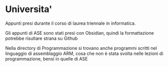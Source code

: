 # Universita'
Appunti presi durante il corso di laurea triennale in informatica.

Gli appunti di ASE sono stati presi con Obsidian, quindi la formattazione potrebbe risultare strana su Github

Nella directory di Programmazione si trovano anche programmi scritti nel linguaggio di assemblaggio ARM, cosa che non è stata svolta nelle lezioni di programmazione, bensì in quelle di ASE
